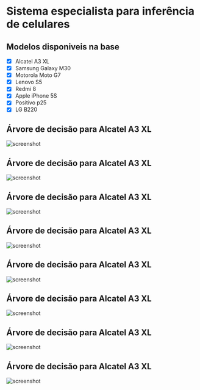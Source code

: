 # Sistema especialista para inferência de celulares

## Modelos disponiveis na base

- [x] Alcatel A3 XL
- [x] Samsung Galaxy M30
- [x] Motorola Moto G7
- [x] Lenovo S5
- [x] Redmi 8
- [x] Apple iPhone 5S
- [x] Positivo p25
- [x] LG B220

## Árvore de decisão para Alcatel A3 XL

![screenshot](Alcatel_A3_XL.png)

## Árvore de decisão para Alcatel A3 XL

![screenshot](Apple_iPhone_5S.png)

## Árvore de decisão para Alcatel A3 XL

![screenshot](Lenovo_S5.png)

## Árvore de decisão para Alcatel A3 XL

![screenshot](LG_B220.png)

## Árvore de decisão para Alcatel A3 XL

![screenshot](Motorola_Moto_G7.png)

## Árvore de decisão para Alcatel A3 XL

![screenshot](Positivo_p25.png)

## Árvore de decisão para Alcatel A3 XL

![screenshot](Redmi_8.png)

## Árvore de decisão para Alcatel A3 XL

![screenshot](Samsung_Galaxy_M30.png)

